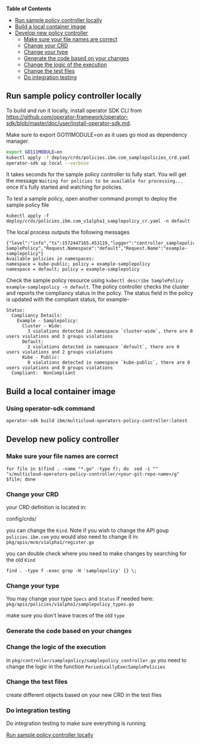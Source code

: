 **Table of Contents**
- [Run sample policy controller locally](#run-sample-policy-controller-locally)
- [Build a local container image](#build-a-local-container)
- [Develop new policy controller](#develop-new-policy-controller)
    - [Make sure your file names are correct](#make-sure-your-file-names-are-correct)
    - [Change your CRD](#change-your-crd)
    - [Change your type](#change-your-type)
    - [Generate the code based on your changes](#generate-the-code-based-on-your-changes)
    - [Change the logic of the execution](#change-the-logic-of-the-execution)
    - [Change the test files](#change-the-test-files)
    - [Do integration testing](#do-integration-testing)

## Run sample policy controller locally

To build and run it locally, install operator SDK CLI from https://github.com/operator-framework/operator-sdk/blob/master/doc/user/install-operator-sdk.md.

Make sure to export GO111MODULE=on as it uses go mod as dependency manager.

```bash
export GO111MODULE=on
kubectl apply -f deploy/crds/policies.ibm.com_samplepolicies_crd.yaml
operator-sdk up local --verbose
```
It takes seconds for the sample policy controller to fully start. You will get the message `Waiting for policies to be available for processing...` once it's fully started and watching for policies.

To test a sample policy, open another command prompt to deploy the sample policy file
```
kubectl apply -f deploy/crds/policies.ibm.com_v1alpha1_samplepolicy_cr.yaml -n default
```
The local process outputs the following messages
```
{"level":"info","ts":1572447165.453119,"logger":"controller_samplepolicy","msg":"Reconciling SamplePolicy","Request.Namespace":"default","Request.Name":"example-samplepolicy"}
Available policies in namespaces:
namespace = kube-public; policy = example-samplepolicy
namespace = default; policy = example-samplepolicy
```
Check the sample policy resource using `kubectl describe SamplePolicy example-samplepolicy -n default`. The policy controller checks the cluster and reports the compliancy status in the policy.  The status field in the policy is updated with  the compliant status, for example-
```
Status:
  Compliancy Details:
    Example - Samplepolicy:
      Cluster - Wide:
        3 violations detected in namespace `cluster-wide`, there are 0 users violations and 3 groups violations
      Default:
        2 violations detected in namespace `default`, there are 0 users violations and 2 groups violations
      Kube - Public:
        0 violations detected in namespace `kube-public`, there are 0 users violations and 0 groups violations
  Compliant:  NonCompliant
```


## Build a local container image
### Using operator-sdk command
```bash
operator-sdk build ibm/multicloud-operators-policy-controller:latest
```

## Develop new policy controller

### Make sure your file names are correct

```
for file in $(find . -name "*.go" -type f); do  sed -i "" "s/multicloud-operators-policy-controller/<your-git-repo-name>/g" $file; done
```
### Change your CRD

your CRD definition is located in:

config/crds/

you can change the `Kind`.
Note if you wish to change the API goup `policies.ibm.com` you would also need to change it in: `pkg/apis/mcm/v1alpha1/register.go`


you can double check where you need to make changes by searching for the old `Kind`

```
find . -type f -exec grep -H 'samplepolicy' {} \;
```

### Change your type

You may change your type `Specs` and `Status` if needed here: `pkg/apis/policies/v1alpha1/samplepolicy_types.go`

make sure you don't leave traces of the old `type`

### Generate the code based on your changes


### Change the logic of the execution


in `pkg/controller/samplepolicy/samplepolicy_controller.go` you need to change the logic in the function `PeriodicallyExecSamplePolicies`

### Change the test files

create different objects based on your new CRD in the test files

### Do integration testing
Do integration testing to make sure everything is running

[Run sample policy controller locally](#run-sample-policy-controller-locally)

